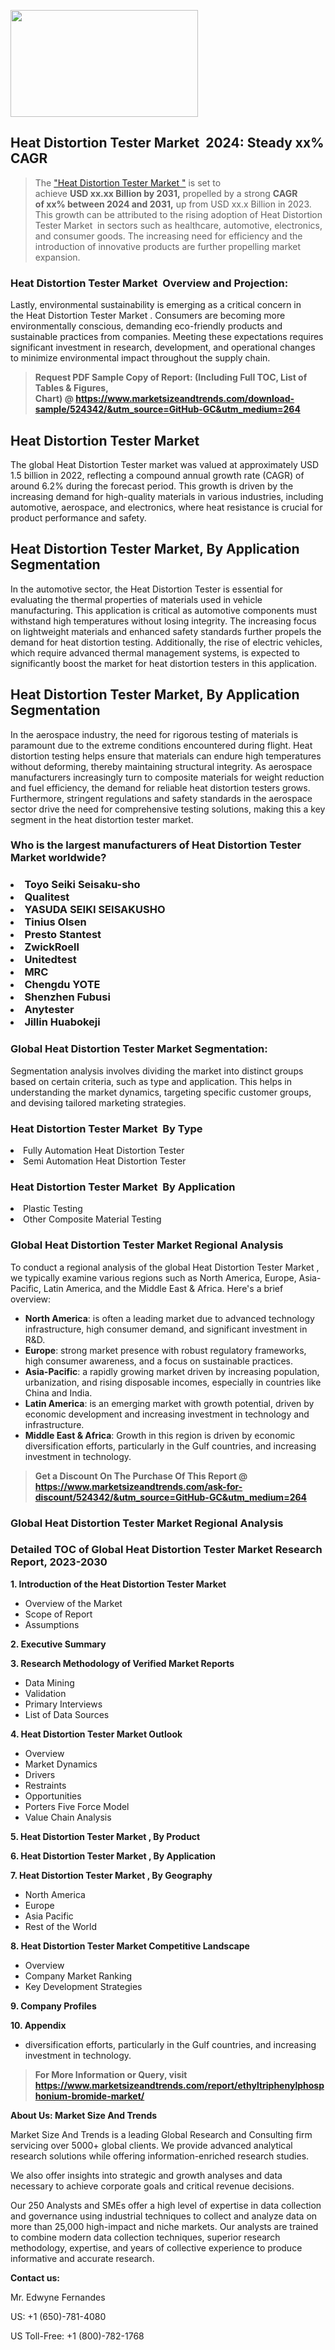 <p><img class="alignnone size-medium wp-image-20088" src="https://ffe5etoiles.com/wp-content/uploads/2024/12/MST1-300x171.png" alt="" width="300" height="171" /></p><h2 id="ember46" class="ember-view reader-text-block__heading-2">Heat Distortion Tester Market &nbsp;2024: Steady&nbsp;xx% CAGR</h2><blockquote id="ember47" class="ember-view reader-text-block__blockquote">The&nbsp;<a class="app-aware-link " href="https://www.marketsizeandtrends.com/download-sample/524342/&utm_source=GitHub-GC&utm_medium=264" target="_blank" data-test-app-aware-link="">"Heat Distortion Tester Market "</a>&nbsp;is set to achieve&nbsp;<strong>USD&nbsp;xx.xx&nbsp;Billion by 2031,</strong>&nbsp;propelled by a strong&nbsp;<strong>CAGR of&nbsp;xx% between 2024 and 2031,</strong>&nbsp;up from USD xx.x Billion in 2023. This growth can be attributed to the rising adoption of&nbsp;Heat Distortion Tester Market &nbsp;in sectors such as healthcare, automotive, electronics, and consumer goods. The increasing need for efficiency and the introduction of innovative products are further propelling market expansion.</blockquote><h3 id="ember48" class="ember-view reader-text-block__heading-3">Heat Distortion Tester Market &nbsp;Overview and Projection:</h3><p id="ember49" class="ember-view reader-text-block__paragraph">Lastly, environmental sustainability is emerging as a critical concern in the&nbsp;Heat Distortion Tester Market . Consumers are becoming more environmentally conscious, demanding eco-friendly products and sustainable practices from companies. Meeting these expectations requires significant investment in research, development, and operational changes to minimize environmental impact throughout the supply chain.</p><blockquote id="ember50" class="ember-view reader-text-block__blockquote"><strong>Request PDF Sample Copy of Report: (Including Full TOC, List of Tables &amp; Figures, Chart)&nbsp;@&nbsp;<strong><a href="https://www.marketsizeandtrends.com/download-sample/524342/&utm_source=GitHub-GC&utm_medium=264" target="_blank">https://www.marketsizeandtrends.com/download-sample/524342/&utm_source=GitHub-GC&utm_medium=264</a></strong></strong></blockquote><h3 class=""> <h2>Heat Distortion Tester Market</h2><p>The global Heat Distortion Tester market was valued at approximately USD 1.5 billion in 2022, reflecting a compound annual growth rate (CAGR) of around 6.2% during the forecast period. This growth is driven by the increasing demand for high-quality materials in various industries, including automotive, aerospace, and electronics, where heat resistance is crucial for product performance and safety.</p><h2>Heat Distortion Tester Market, By Application Segmentation</h2><p>In the automotive sector, the Heat Distortion Tester is essential for evaluating the thermal properties of materials used in vehicle manufacturing. This application is critical as automotive components must withstand high temperatures without losing integrity. The increasing focus on lightweight materials and enhanced safety standards further propels the demand for heat distortion testing. Additionally, the rise of electric vehicles, which require advanced thermal management systems, is expected to significantly boost the market for heat distortion testers in this application.</p><h2>Heat Distortion Tester Market, By Application Segmentation</h2><p>In the aerospace industry, the need for rigorous testing of materials is paramount due to the extreme conditions encountered during flight. Heat distortion testing helps ensure that materials can endure high temperatures without deforming, thereby maintaining structural integrity. As aerospace manufacturers increasingly turn to composite materials for weight reduction and fuel efficiency, the demand for reliable heat distortion testers grows. Furthermore, stringent regulations and safety standards in the aerospace sector drive the need for comprehensive testing solutions, making this a key segment in the heat distortion tester market.</p></h3><h3 id="" class="">Who is the largest manufacturers of&nbsp;Heat Distortion Tester Market worldwide?</h3><h3 class=""></Li><Li>Toyo Seiki Seisaku-sho</Li><Li> Qualitest</Li><Li> YASUDA SEIKI SEISAKUSHO</Li><Li> Tinius Olsen</Li><Li> Presto Stantest</Li><Li> ZwickRoell</Li><Li> Unitedtest</Li><Li> MRC</Li><Li> Chengdu YOTE</Li><Li> Shenzhen Fubusi</Li><Li> Anytester</Li><Li> Jillin Huabokeji</h3><h3 id="ember53" class="ember-view reader-text-block__heading-3">Global&nbsp;Heat Distortion Tester Market Segmentation:</h3><p id="ember54" class="ember-view reader-text-block__paragraph">Segmentation analysis involves dividing the market into distinct groups based on certain criteria, such as type and application. This helps in understanding the market dynamics, targeting specific customer groups, and devising tailored marketing strategies.</p><h3 id="" class="">Heat Distortion Tester Market &nbsp;By Type</h3><p></Li><Li>Fully Automation Heat Distortion Tester</Li><Li> Semi Automation Heat Distortion Tester</p><h3 id="" class="">Heat Distortion Tester Market &nbsp;By Application</h3><p class=""></Li><Li>Plastic Testing</Li><Li> Other Composite Material Testing</p><h3 id="ember62" class="ember-view reader-text-block__heading-3">Global Heat Distortion Tester Market Regional Analysis</h3><p id="ember63" class="ember-view reader-text-block__paragraph">To conduct a regional analysis of the global Heat Distortion Tester Market , we typically examine various regions such as North America, Europe, Asia-Pacific, Latin America, and the Middle East &amp; Africa. Here's a brief overview:</p><ul><li><strong>North America</strong>: is often a leading market due to advanced technology infrastructure, high consumer demand, and significant investment in R&amp;D.</li><li><strong>Europe</strong>: strong market presence with robust regulatory frameworks, high consumer awareness, and a focus on sustainable practices.</li><li><strong>Asia-Pacific</strong>: a rapidly growing market driven by increasing population, urbanization, and rising disposable incomes, especially in countries like China and India.</li><li><strong>Latin America</strong>: is an emerging market with growth potential, driven by economic development and increasing investment in technology and infrastructure.</li><li><strong>Middle East &amp; Africa</strong>: Growth in this region is driven by economic diversification efforts, particularly in the Gulf countries, and increasing investment in technology.</li></ul><blockquote id="ember61" class="ember-view reader-text-block__blockquote"><strong>Get a Discount On The Purchase Of This Report @ <strong><a href="https://html-cleaner.com/" target="">https://www.marketsizeandtrends.com/ask-for-discount/524342/&utm_source=GitHub-GC&utm_medium=264</a></strong></strong></blockquote><h3 id="ember62" class="ember-view reader-text-block__heading-3">Global Heat Distortion Tester Market Regional Analysis</h3><h3 id="" class="">Detailed TOC of Global Heat Distortion Tester Market Research Report, 2023-2030</h3><p id="" class=""><strong>1. Introduction of the Heat Distortion Tester Market </strong></p><ul><li>Overview of the Market</li><li>Scope of Report</li><li>Assumptions</li></ul><p id="" class=""><strong>2. Executive Summary</strong></p><p id="" class=""><strong>3. Research Methodology of Verified Market Reports</strong></p><ul><li>Data Mining</li><li>Validation</li><li>Primary Interviews</li><li>List of Data Sources</li></ul><p id="" class=""><strong>4. Heat Distortion Tester Market Outlook</strong></p><ul><li>Overview</li><li>Market Dynamics</li><li>Drivers</li><li>Restraints</li><li>Opportunities</li><li>Porters Five Force Model</li><li>Value Chain Analysis</li></ul><p id="" class=""><strong>5. Heat Distortion Tester Market , By Product</strong></p><p id="" class=""><strong>6. Heat Distortion Tester Market , By Application</strong></p><p id="" class=""><strong>7. Heat Distortion Tester Market , By Geography</strong></p><ul><li>North America</li><li>Europe</li><li>Asia Pacific</li><li>Rest of the World</li></ul><p id="" class=""><strong>8. Heat Distortion Tester Market Competitive Landscape</strong></p><ul><li>Overview</li><li>Company Market Ranking</li><li>Key Development Strategies</li></ul><p id="" class=""><strong>9. Company Profiles</strong></p><p id="" class=""><strong>10. Appendix</strong></p><ul><li>diversification efforts, particularly in the Gulf countries, and increasing investment in technology.</li></ul><blockquote id="ember65" class="ember-view reader-text-block__blockquote"><strong>For More Information or Query, visit <strong><strong><a href="https://html-cleaner.com/" target="">https://www.marketsizeandtrends.com/report/ethyltriphenylphosphonium-bromide-market/</a></strong></strong></strong></blockquote><p id="" class=""><strong>About Us: Market Size And Trends</strong></p><p id="" class="">Market Size And Trends is a leading Global Research and Consulting firm servicing over 5000+ global clients. We provide advanced analytical research solutions while offering information-enriched research studies.</p><p id="" class="">We also offer insights into strategic and growth analyses and data necessary to achieve corporate goals and critical revenue decisions.</p><p id="" class="">Our 250 Analysts and SMEs offer a high level of expertise in data collection and governance using industrial techniques to collect and analyze data on more than 25,000 high-impact and niche markets. Our analysts are trained to combine modern data collection techniques, superior research methodology, expertise, and years of collective experience to produce informative and accurate research.</p><p id="" class=""><strong>Contact us:</strong></p><p id="" class="">Mr. Edwyne Fernandes</p><p id="" class="">US: +1 (650)-781-4080</p><p id="" class="">US Toll-Free: +1 (800)-782-1768</p>
